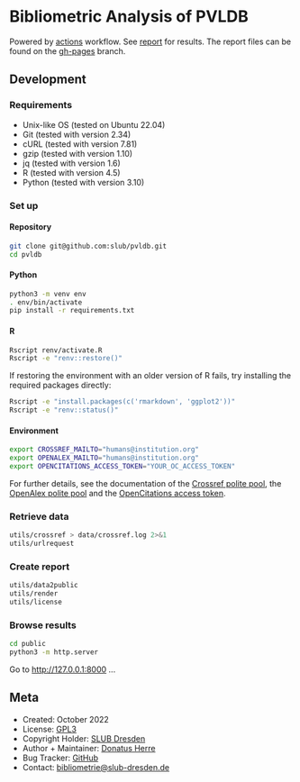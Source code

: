 # Bibliometric Analysis of PVLDB

Powered by [actions](https://github.com/slub/pvldb/actions) workflow. See [report](https://slub.github.io/pvldb/) for results. The report files can be found on the [gh-pages](https://github.com/slub/pvldb/tree/gh-pages) branch.

## Development

### Requirements

- Unix-like OS (tested on Ubuntu 22.04)
- Git (tested with version 2.34)
- cURL (tested with version 7.81)
- gzip (tested with version 1.10)
- jq (tested with version 1.6)
- R (tested with version 4.5)
- Python (tested with version 3.10)

### Set up

#### Repository

```sh
git clone git@github.com:slub/pvldb.git
cd pvldb
```

#### Python

```sh
python3 -m venv env
. env/bin/activate
pip install -r requirements.txt
```

#### R

```sh
Rscript renv/activate.R
Rscript -e "renv::restore()"
```

If restoring the environment with an older version of R fails, try installing the required packages directly:

```sh
Rscript -e "install.packages(c('rmarkdown', 'ggplot2'))"
Rscript -e "renv::status()"
```

#### Environment

```sh
export CROSSREF_MAILTO="humans@institution.org"
export OPENALEX_MAILTO="humans@institution.org"
export OPENCITATIONS_ACCESS_TOKEN="YOUR_OC_ACCESS_TOKEN"
```

For further details, see the documentation of the [Crossref polite pool](https://github.com/CrossRef/rest-api-doc#good-manners--more-reliable-service), the [OpenAlex polite pool](https://docs.openalex.org/how-to-use-the-api/rate-limits-and-authentication#the-polite-pool) and the [OpenCitations access token](https://opencitations.net/accesstoken).

### Retrieve data

```sh
utils/crossref > data/crossref.log 2>&1
utils/urlrequest
```

### Create report

```sh
utils/data2public
utils/render
utils/license
```

### Browse results

```sh
cd public
python3 -m http.server
```

Go to http://127.0.0.1:8000 ...

## Meta

- Created: October 2022
- License: [GPL3](./LICENSE)
- Copyright Holder: [SLUB Dresden](https://www.slub-dresden.de)
- Author + Maintainer: [Donatus Herre](https://orcid.org/0000-0003-4335-2535)
- Bug Tracker: [GitHub](https://github.com/slub/pvldb/issues)
- Contact: [bibliometrie@slub-dresden.de](mailto:bibliometrie@slub-dresden.de)
